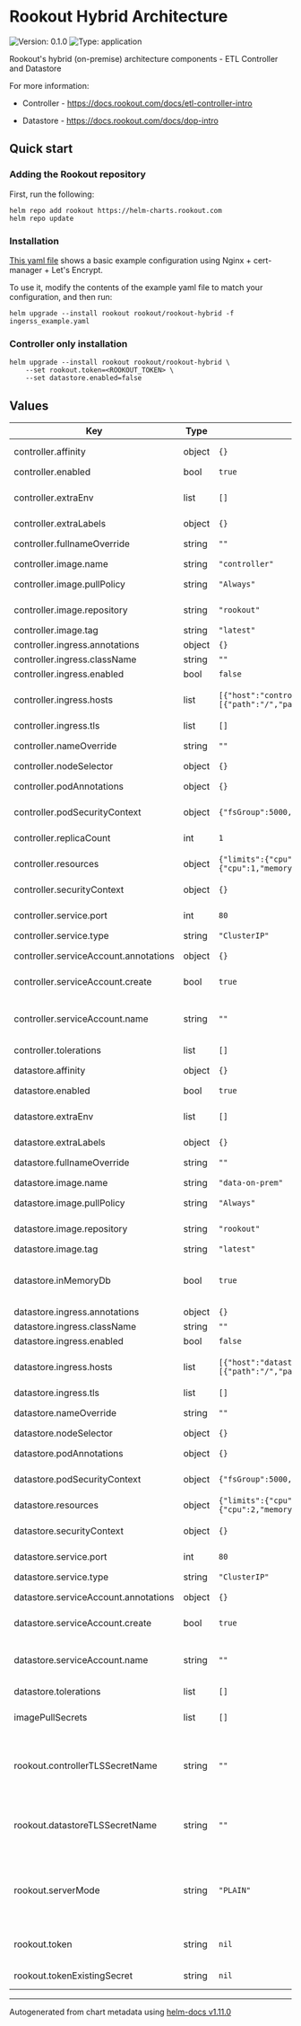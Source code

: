 # Rookout Hybrid Architecture

![Version: 0.1.0](https://img.shields.io/badge/Version-0.1.0-informational?style=flat-square) ![Type: application](https://img.shields.io/badge/Type-application-informational?style=flat-square)

Rookout's hybrid (on-premise) architecture components - ETL Controller and Datastore

For more information:

* Controller - <https://docs.rookout.com/docs/etl-controller-intro>

* Datastore - <https://docs.rookout.com/docs/dop-intro>

## Quick start

### Adding the Rookout repository

First, run the following:

```commandline
helm repo add rookout https://helm-charts.rookout.com
helm repo update
```

### Installation

[This yaml file](https://github.com/Rookout/helm-charts/tree/master/charts/rookout-hybrid/examples/nginx_lets_encrypt.yaml) shows a basic example configuration using Nginx + cert-manager + Let's Encrypt.

To use it, modify the contents of the example yaml file to match your configuration, and then run:

```commandline
helm upgrade --install rookout rookout/rookout-hybrid -f ingerss_example.yaml
```

### Controller only installation

```commandline
helm upgrade --install rookout rookout/rookout-hybrid \
    --set rookout.token=<ROOKOUT_TOKEN> \
    --set datastore.enabled=false
```

## Values

| Key | Type | Default | Description                                                                                                                                     |
|-----|------|---------|-------------------------------------------------------------------------------------------------------------------------------------------------|
| controller.affinity | object | `{}` | Assign custom [affinity] rules to the deployment                                                                                                |
| controller.enabled | bool | `true` | Whether to deploy an ETL Controller                                                                                                             |
| controller.extraEnv | list | `[]` | Additional environment variables for Rookout's controller. A list of name/value maps.                                                           |
| controller.extraLabels | object | `{}` | Deployment extra labels                                                                                                                         |
| controller.fullnameOverride | string | `""` | String to fully override "controller.fullname" template                                                                                         |
| controller.image.name | string | `"controller"` | Rookout's controller image name                                                                                                                 |
| controller.image.pullPolicy | string | `"Always"` | Rookout's controller image pull policy                                                                                                          |
| controller.image.repository | string | `"rookout"` | Rookout's controller public dockerhub repo                                                                                                      |
| controller.image.tag | string | `"latest"` | Rookout's controller image tag                                                                                                                  |
| controller.ingress.annotations | object | `{}` | Controller ingress annotations                                                                                                                  |
| controller.ingress.className | string | `""` | Controller ingress class name                                                                                                                   |
| controller.ingress.enabled | bool | `false` | Enable controller ingress support                                                                                                               |
| controller.ingress.hosts | list | `[{"host":"controller.rookout.example.local","paths":[{"path":"/","pathType":"ImplementationSpecific"}]}]` | Controller ingress hosts # Hostnames must be provided if Ingress is enabled.                                                                    |
| controller.ingress.tls | list | `[]` | Controller ingress tls                                                                                                                          |
| controller.nameOverride | string | `""` | String to partially override "controller.fullname" template                                                                                     |
| controller.nodeSelector | object | `{}` | [Node selector]                                                                                                                                 |
| controller.podAnnotations | object | `{}` | Annotations to be added to the Controller pods                                                                                                  |
| controller.podSecurityContext | object | `{"fsGroup":5000,"runAsGroup":5000,"runAsUser":5000}` | Security Context to set on the pod level                                                                                                        |
| controller.replicaCount | int | `1` | Rookout's controller number of replicas                                                                                                         |
| controller.resources | object | `{"limits":{"cpu":2,"memory":"4096Mi"},"requests":{"cpu":1,"memory":"512Mi"}}` | Resource limits and requests for the controller pods.                                                                                           |
| controller.securityContext | object | `{}` | Security Context to set on the container level                                                                                                  |
| controller.service.port | int | `80` | Service port For TLS mode change the port to 443                                                                                                |
| controller.service.type | string | `"ClusterIP"` | Sets the type of the Service                                                                                                                    |
| controller.serviceAccount.annotations | object | `{}` | Annotations to add to the service account                                                                                                       |
| controller.serviceAccount.create | bool | `true` | Specifies whether a service account should be created                                                                                           |
| controller.serviceAccount.name | string | `""` | The name of the service account to use. If not set and create is true, a name is generated using the fullname template                          |
| controller.tolerations | list | `[]` | [Tolerations] for use with node taints                                                                                                          |
| datastore.affinity | object | `{}` | Assign custom [affinity] rules to the deployment                                                                                                |
| datastore.enabled | bool | `true` | whether to deploy a Datastore                                                                                                                   |
| datastore.extraEnv | list | `[]` | Additional environment variables for Rookout's datastore. A list of name/value maps.                                                            |
| datastore.extraLabels | object | `{}` | Deployment extra labels                                                                                                                         |
| datastore.fullnameOverride | string | `""` | String to fully override "datastore.fullname" template                                                                                          |
| datastore.image.name | string | `"data-on-prem"` | Rookout's Datastore image name                                                                                                                  |
| datastore.image.pullPolicy | string | `"Always"` | Rookout's Datastore image pull policy                                                                                                           |
| datastore.image.repository | string | `"rookout"` | Rookout's Datastore public dockerhub repo                                                                                                       |
| datastore.image.tag | string | `"latest"` | Rookout's Datastore image tag                                                                                                                   |
| datastore.inMemoryDb | bool | `true` | Whether to create a PVC or use in-memory storage (recommended). https://docs.rookout.com/docs/dop-config#in-memory-database                     |
| datastore.ingress.annotations | object | `{}` | Datastore ingress annotations                                                                                                                   |
| datastore.ingress.className | string | `""` | Datastore ingress class name                                                                                                                    |
| datastore.ingress.enabled | bool | `false` | Enable datastore ingress support                                                                                                                |
| datastore.ingress.hosts | list | `[{"host":"datastore.rookout.example.local","paths":[{"path":"/","pathType":"ImplementationSpecific"}]}]` | Datastore ingress hosts # Hostnames must be provided if Ingress is enabled.                                                                     |
| datastore.ingress.tls | list | `[]` | Datastore ingress tls                                                                                                                           |
| datastore.nameOverride | string | `""` | String to partially override "datastore.fullname" template                                                                                      |
| datastore.nodeSelector | object | `{}` | [Node selector]                                                                                                                                 |
| datastore.podAnnotations | object | `{}` | Annotations to be added to the Datastore pods                                                                                                   |
| datastore.podSecurityContext | object | `{"fsGroup":5000,"runAsGroup":5000,"runAsUser":5000}` | Security Context to set on the pod level                                                                                                        |
| datastore.resources | object | `{"limits":{"cpu":2,"memory":"4096Mi"},"requests":{"cpu":2,"memory":"4096Mi"}}` | Resource limits and requests for the datastore pods.                                                                                            |
| datastore.securityContext | object | `{}` | Security Context to set on the container level                                                                                                  |
| datastore.service.port | int | `80` | Service port For TLS mode change the port to 443                                                                                                |
| datastore.service.type | string | `"ClusterIP"` | Sets the type of the Service                                                                                                                    |
| datastore.serviceAccount.annotations | object | `{}` | Annotations to add to the service account                                                                                                       |
| datastore.serviceAccount.create | bool | `true` | Specifies whether a service account should be created                                                                                           |
| datastore.serviceAccount.name | string | `""` | The name of the service account to use. If not set and create is true, a name is generated using the fullname template                          |
| datastore.tolerations | list | `[]` | [Tolerations] for use with node taints                                                                                                          |
| imagePullSecrets | list | `[]` | Secrets with credentials to pull images from a private registry. Registry secret names as an array.                                             |
| rookout.controllerTLSSecretName | string | `""` | Rookout's controller TLS secert used when rookout.serverMode: "TLS" The components expect to find "tls.key" and "tls.crt" keys in the secert    |
| rookout.datastoreTLSSecretName | string | `""` | Rookout's datastore TLS secert used when rookout.serverMode: "TLS" The components expect to find "tls.key" and "tls.crt" keys in the secert     |
| rookout.serverMode | string | `"PLAIN"` | Rookout's components communication mode, PLAIN or TLS. For TLS, please check rookout.controllerTLSSecretName and rookout.datastoreTLSSecretName |
| rookout.token | string | `nil` | using rookout.token will create secret that mounts as ENV variable into the pods.                                                               |
| rookout.tokenExistingSecret | string | `nil` | NOTICE: the key of the secret should be named `token`                                                                                           |

----------------------------------------------
Autogenerated from chart metadata using [helm-docs v1.11.0](https://github.com/norwoodj/helm-docs/releases/v1.11.0)
